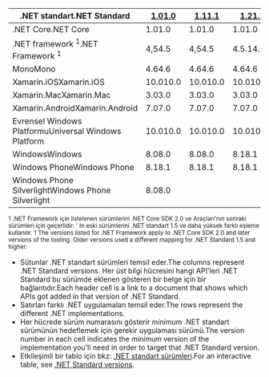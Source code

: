 | <span data-ttu-id="4a9b9-101">.NET standart</span><span class="sxs-lookup"><span data-stu-id="4a9b9-101">.NET Standard</span></span>              | <span data-ttu-id="4a9b9-102">[1.0]</span><span class="sxs-lookup"><span data-stu-id="4a9b9-102">[1.0]</span></span> | <span data-ttu-id="4a9b9-103">[1.1]</span><span class="sxs-lookup"><span data-stu-id="4a9b9-103">[1.1]</span></span>  | <span data-ttu-id="4a9b9-104">[1.2]</span><span class="sxs-lookup"><span data-stu-id="4a9b9-104">[1.2]</span></span> | <span data-ttu-id="4a9b9-105">[1.3]</span><span class="sxs-lookup"><span data-stu-id="4a9b9-105">[1.3]</span></span> | <span data-ttu-id="4a9b9-106">[1.4]</span><span class="sxs-lookup"><span data-stu-id="4a9b9-106">[1.4]</span></span> | <span data-ttu-id="4a9b9-107">[1.5]</span><span class="sxs-lookup"><span data-stu-id="4a9b9-107">[1.5]</span></span>      | <span data-ttu-id="4a9b9-108">[1.6]</span><span class="sxs-lookup"><span data-stu-id="4a9b9-108">[1.6]</span></span>      | <span data-ttu-id="4a9b9-109">[2.0]</span><span class="sxs-lookup"><span data-stu-id="4a9b9-109">[2.0]</span></span>      |
|----------------------------|-------|--------|-------|-------|-------|------------|------------|------------|
| <span data-ttu-id="4a9b9-110">.NET Core</span><span class="sxs-lookup"><span data-stu-id="4a9b9-110">.NET Core</span></span>                  | <span data-ttu-id="4a9b9-111">1.0</span><span class="sxs-lookup"><span data-stu-id="4a9b9-111">1.0</span></span>   | <span data-ttu-id="4a9b9-112">1.0</span><span class="sxs-lookup"><span data-stu-id="4a9b9-112">1.0</span></span>    | <span data-ttu-id="4a9b9-113">1.0</span><span class="sxs-lookup"><span data-stu-id="4a9b9-113">1.0</span></span>   | <span data-ttu-id="4a9b9-114">1.0</span><span class="sxs-lookup"><span data-stu-id="4a9b9-114">1.0</span></span>   | <span data-ttu-id="4a9b9-115">1.0</span><span class="sxs-lookup"><span data-stu-id="4a9b9-115">1.0</span></span>   | <span data-ttu-id="4a9b9-116">1.0</span><span class="sxs-lookup"><span data-stu-id="4a9b9-116">1.0</span></span>        | <span data-ttu-id="4a9b9-117">1.0</span><span class="sxs-lookup"><span data-stu-id="4a9b9-117">1.0</span></span>        | <span data-ttu-id="4a9b9-118">2,0</span><span class="sxs-lookup"><span data-stu-id="4a9b9-118">2.0</span></span>        |
| <span data-ttu-id="4a9b9-119">.NET framework <sup>1</sup></span><span class="sxs-lookup"><span data-stu-id="4a9b9-119">.NET Framework <sup>1</sup></span></span>| <span data-ttu-id="4a9b9-120">4,5</span><span class="sxs-lookup"><span data-stu-id="4a9b9-120">4.5</span></span>   | <span data-ttu-id="4a9b9-121">4,5</span><span class="sxs-lookup"><span data-stu-id="4a9b9-121">4.5</span></span>    | <span data-ttu-id="4a9b9-122">4.5.1</span><span class="sxs-lookup"><span data-stu-id="4a9b9-122">4.5.1</span></span> | <span data-ttu-id="4a9b9-123">4.6</span><span class="sxs-lookup"><span data-stu-id="4a9b9-123">4.6</span></span>   | <span data-ttu-id="4a9b9-124">4.6.1</span><span class="sxs-lookup"><span data-stu-id="4a9b9-124">4.6.1</span></span> | <span data-ttu-id="4a9b9-125">4.6.1</span><span class="sxs-lookup"><span data-stu-id="4a9b9-125">4.6.1</span></span>      | <span data-ttu-id="4a9b9-126">4.6.1</span><span class="sxs-lookup"><span data-stu-id="4a9b9-126">4.6.1</span></span>      | <span data-ttu-id="4a9b9-127">4.6.1</span><span class="sxs-lookup"><span data-stu-id="4a9b9-127">4.6.1</span></span>      |
| <span data-ttu-id="4a9b9-128">Mono</span><span class="sxs-lookup"><span data-stu-id="4a9b9-128">Mono</span></span>                       | <span data-ttu-id="4a9b9-129">4.6</span><span class="sxs-lookup"><span data-stu-id="4a9b9-129">4.6</span></span>   | <span data-ttu-id="4a9b9-130">4.6</span><span class="sxs-lookup"><span data-stu-id="4a9b9-130">4.6</span></span>    | <span data-ttu-id="4a9b9-131">4.6</span><span class="sxs-lookup"><span data-stu-id="4a9b9-131">4.6</span></span>   | <span data-ttu-id="4a9b9-132">4.6</span><span class="sxs-lookup"><span data-stu-id="4a9b9-132">4.6</span></span>   | <span data-ttu-id="4a9b9-133">4.6</span><span class="sxs-lookup"><span data-stu-id="4a9b9-133">4.6</span></span>   | <span data-ttu-id="4a9b9-134">4.6</span><span class="sxs-lookup"><span data-stu-id="4a9b9-134">4.6</span></span>        | <span data-ttu-id="4a9b9-135">4.6</span><span class="sxs-lookup"><span data-stu-id="4a9b9-135">4.6</span></span>        | <span data-ttu-id="4a9b9-136">5,4</span><span class="sxs-lookup"><span data-stu-id="4a9b9-136">5.4</span></span>        |
| <span data-ttu-id="4a9b9-137">Xamarin.iOS</span><span class="sxs-lookup"><span data-stu-id="4a9b9-137">Xamarin.iOS</span></span>                | <span data-ttu-id="4a9b9-138">10.0</span><span class="sxs-lookup"><span data-stu-id="4a9b9-138">10.0</span></span>  | <span data-ttu-id="4a9b9-139">10.0</span><span class="sxs-lookup"><span data-stu-id="4a9b9-139">10.0</span></span>   | <span data-ttu-id="4a9b9-140">10.0</span><span class="sxs-lookup"><span data-stu-id="4a9b9-140">10.0</span></span>  | <span data-ttu-id="4a9b9-141">10.0</span><span class="sxs-lookup"><span data-stu-id="4a9b9-141">10.0</span></span>  | <span data-ttu-id="4a9b9-142">10.0</span><span class="sxs-lookup"><span data-stu-id="4a9b9-142">10.0</span></span>  | <span data-ttu-id="4a9b9-143">10.0</span><span class="sxs-lookup"><span data-stu-id="4a9b9-143">10.0</span></span>       | <span data-ttu-id="4a9b9-144">10.0</span><span class="sxs-lookup"><span data-stu-id="4a9b9-144">10.0</span></span>       | <span data-ttu-id="4a9b9-145">10.14</span><span class="sxs-lookup"><span data-stu-id="4a9b9-145">10.14</span></span>      |
| <span data-ttu-id="4a9b9-146">Xamarin.Mac</span><span class="sxs-lookup"><span data-stu-id="4a9b9-146">Xamarin.Mac</span></span>                | <span data-ttu-id="4a9b9-147">3.0</span><span class="sxs-lookup"><span data-stu-id="4a9b9-147">3.0</span></span>   | <span data-ttu-id="4a9b9-148">3.0</span><span class="sxs-lookup"><span data-stu-id="4a9b9-148">3.0</span></span>    | <span data-ttu-id="4a9b9-149">3.0</span><span class="sxs-lookup"><span data-stu-id="4a9b9-149">3.0</span></span>   | <span data-ttu-id="4a9b9-150">3.0</span><span class="sxs-lookup"><span data-stu-id="4a9b9-150">3.0</span></span>   | <span data-ttu-id="4a9b9-151">3.0</span><span class="sxs-lookup"><span data-stu-id="4a9b9-151">3.0</span></span>   | <span data-ttu-id="4a9b9-152">3.0</span><span class="sxs-lookup"><span data-stu-id="4a9b9-152">3.0</span></span>        | <span data-ttu-id="4a9b9-153">3.0</span><span class="sxs-lookup"><span data-stu-id="4a9b9-153">3.0</span></span>        | <span data-ttu-id="4a9b9-154">3.8</span><span class="sxs-lookup"><span data-stu-id="4a9b9-154">3.8</span></span>        |
| <span data-ttu-id="4a9b9-155">Xamarin.Android</span><span class="sxs-lookup"><span data-stu-id="4a9b9-155">Xamarin.Android</span></span>            | <span data-ttu-id="4a9b9-156">7.0</span><span class="sxs-lookup"><span data-stu-id="4a9b9-156">7.0</span></span>   | <span data-ttu-id="4a9b9-157">7.0</span><span class="sxs-lookup"><span data-stu-id="4a9b9-157">7.0</span></span>    | <span data-ttu-id="4a9b9-158">7.0</span><span class="sxs-lookup"><span data-stu-id="4a9b9-158">7.0</span></span>   | <span data-ttu-id="4a9b9-159">7.0</span><span class="sxs-lookup"><span data-stu-id="4a9b9-159">7.0</span></span>   | <span data-ttu-id="4a9b9-160">7.0</span><span class="sxs-lookup"><span data-stu-id="4a9b9-160">7.0</span></span>   | <span data-ttu-id="4a9b9-161">7.0</span><span class="sxs-lookup"><span data-stu-id="4a9b9-161">7.0</span></span>        | <span data-ttu-id="4a9b9-162">7.0</span><span class="sxs-lookup"><span data-stu-id="4a9b9-162">7.0</span></span>        | <span data-ttu-id="4a9b9-163">8.0</span><span class="sxs-lookup"><span data-stu-id="4a9b9-163">8.0</span></span>        |
| <span data-ttu-id="4a9b9-164">Evrensel Windows Platformu</span><span class="sxs-lookup"><span data-stu-id="4a9b9-164">Universal Windows Platform</span></span> | <span data-ttu-id="4a9b9-165">10.0</span><span class="sxs-lookup"><span data-stu-id="4a9b9-165">10.0</span></span>  | <span data-ttu-id="4a9b9-166">10.0</span><span class="sxs-lookup"><span data-stu-id="4a9b9-166">10.0</span></span>   | <span data-ttu-id="4a9b9-167">10.0</span><span class="sxs-lookup"><span data-stu-id="4a9b9-167">10.0</span></span>  | <span data-ttu-id="4a9b9-168">10.0</span><span class="sxs-lookup"><span data-stu-id="4a9b9-168">10.0</span></span>  | <span data-ttu-id="4a9b9-169">10.0</span><span class="sxs-lookup"><span data-stu-id="4a9b9-169">10.0</span></span>  | <span data-ttu-id="4a9b9-170">10.0.16299</span><span class="sxs-lookup"><span data-stu-id="4a9b9-170">10.0.16299</span></span> | <span data-ttu-id="4a9b9-171">10.0.16299</span><span class="sxs-lookup"><span data-stu-id="4a9b9-171">10.0.16299</span></span> | <span data-ttu-id="4a9b9-172">10.0.16299</span><span class="sxs-lookup"><span data-stu-id="4a9b9-172">10.0.16299</span></span> |
| <span data-ttu-id="4a9b9-173">Windows</span><span class="sxs-lookup"><span data-stu-id="4a9b9-173">Windows</span></span>                    | <span data-ttu-id="4a9b9-174">8.0</span><span class="sxs-lookup"><span data-stu-id="4a9b9-174">8.0</span></span>   | <span data-ttu-id="4a9b9-175">8.0</span><span class="sxs-lookup"><span data-stu-id="4a9b9-175">8.0</span></span>    | <span data-ttu-id="4a9b9-176">8.1</span><span class="sxs-lookup"><span data-stu-id="4a9b9-176">8.1</span></span>   |       |       |            |            |            |
| <span data-ttu-id="4a9b9-177">Windows Phone</span><span class="sxs-lookup"><span data-stu-id="4a9b9-177">Windows Phone</span></span>              | <span data-ttu-id="4a9b9-178">8.1</span><span class="sxs-lookup"><span data-stu-id="4a9b9-178">8.1</span></span>   | <span data-ttu-id="4a9b9-179">8.1</span><span class="sxs-lookup"><span data-stu-id="4a9b9-179">8.1</span></span>    | <span data-ttu-id="4a9b9-180">8.1</span><span class="sxs-lookup"><span data-stu-id="4a9b9-180">8.1</span></span>   |       |       |            |            |            |
| <span data-ttu-id="4a9b9-181">Windows Phone Silverlight</span><span class="sxs-lookup"><span data-stu-id="4a9b9-181">Windows Phone Silverlight</span></span>  | <span data-ttu-id="4a9b9-182">8.0</span><span class="sxs-lookup"><span data-stu-id="4a9b9-182">8.0</span></span>   |        |       |       |       |            |            |            |

<span data-ttu-id="4a9b9-183"><sup>1 .NET Framework için listelenen sürümlerini .NET Core SDK 2.0 ve Araçları'nın sonraki sürümleri için geçerlidir. ' In eski sürümlerini .NET standart 1.5 ve daha yüksek farklı eşleme kullanılır. </sup></span><span class="sxs-lookup"><span data-stu-id="4a9b9-183"><sup>1 The versions listed for .NET Framework apply to .NET Core SDK 2.0 and later versions of the tooling. Older versions used a different mapping for .NET Standard 1.5 and higher. </sup></span></span>

- <span data-ttu-id="4a9b9-184">Sütunlar .NET standart sürümleri temsil eder.</span><span class="sxs-lookup"><span data-stu-id="4a9b9-184">The columns represent .NET Standard versions.</span></span> <span data-ttu-id="4a9b9-185">Her üst bilgi hücresini hangi API'leri .NET Standard bu sürümde eklenen gösteren bir belge için bir bağlantıdır.</span><span class="sxs-lookup"><span data-stu-id="4a9b9-185">Each header cell is a link to a document that shows which APIs got added in that version of .NET Standard.</span></span>
- <span data-ttu-id="4a9b9-186">Satırları farklı .NET uygulamaları temsil eder.</span><span class="sxs-lookup"><span data-stu-id="4a9b9-186">The rows represent the different .NET implementations.</span></span>
- <span data-ttu-id="4a9b9-187">Her hücrede sürüm numarasını gösterir *minimum* .NET standart sürümünün hedeflemek için gerekir uygulaması sürümü.</span><span class="sxs-lookup"><span data-stu-id="4a9b9-187">The version number in each cell indicates the *minimum* version of the implementation you'll need in order to target that .NET Standard version.</span></span>
- <span data-ttu-id="4a9b9-188">Etkileşimli bir tablo için bkz: [.NET standart sürümleri](http://immo.landwerth.net/netstandard-versions/#).</span><span class="sxs-lookup"><span data-stu-id="4a9b9-188">For an interactive table, see [.NET Standard versions](http://immo.landwerth.net/netstandard-versions/#).</span></span>

[1.0]: https://github.com/dotnet/standard/blob/master/docs/versions/netstandard1.0.md
[1.1]: https://github.com/dotnet/standard/blob/master/docs/versions/netstandard1.1.md
[1.2]: https://github.com/dotnet/standard/blob/master/docs/versions/netstandard1.2.md
[1.3]: https://github.com/dotnet/standard/blob/master/docs/versions/netstandard1.3.md
[1.4]: https://github.com/dotnet/standard/blob/master/docs/versions/netstandard1.4.md
[1.5]: https://github.com/dotnet/standard/blob/master/docs/versions/netstandard1.5.md
[1.6]: https://github.com/dotnet/standard/blob/master/docs/versions/netstandard1.6.md
[2.0]: https://github.com/dotnet/standard/blob/master/docs/versions/netstandard2.0.md
